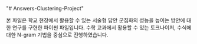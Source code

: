 "# Answers-Clustering-Project" 

본 파일은 학교 현장에서 활용할 수 있는 서술형 답안 군집화의 성능을 높이는 방안에 대한 연구를 구현한 파이썬 파일입니다.
수학 교과에서 활용할 수 있는 토크나이저, 수식에 대한 N-gram 기법을 중심으로 진행하였습니다. 
